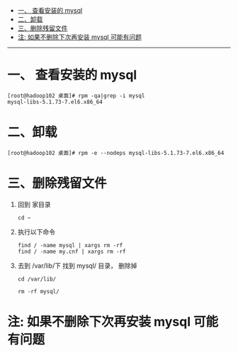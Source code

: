 * [一、 查看安装的 mysql](#%E4%B8%80-%E6%9F%A5%E7%9C%8B%E5%AE%89%E8%A3%85%E7%9A%84-mysql)
* [二、卸载](#%E4%BA%8C%E5%8D%B8%E8%BD%BD)
* [三、删除残留文件](#%E4%B8%89%E5%88%A0%E9%99%A4%E6%AE%8B%E7%95%99%E6%96%87%E4%BB%B6)
* [注: 如果不删除下次再安装 mysql 可能有问题](#%E6%B3%A8-%E5%A6%82%E6%9E%9C%E4%B8%8D%E5%88%A0%E9%99%A4%E4%B8%8B%E6%AC%A1%E5%86%8D%E5%AE%89%E8%A3%85-mysql-%E5%8F%AF%E8%83%BD%E6%9C%89%E9%97%AE%E9%A2%98)

---


# 一、 查看安装的 mysql
```
[root@hadoop102 桌面]# rpm -qa|grep -i mysql
mysql-libs-5.1.73-7.el6.x86_64
```

# 二、卸载 
```
[root@hadoop102 桌面]# rpm -e --nodeps mysql-libs-5.1.73-7.el6.x86_64
```

# 三、删除残留文件
1. 回到 家目录
	```
	cd ~
	```
2. 执行以下命令
	```
	find / -name mysql | xargs rm -rf
	find / -name my.cnf | xargs rm -rf
	```
3. 去到 /var/lib/下 找到 mysql/ 目录， 删除掉
	```
	cd /var/lib/
	
	rm -rf mysql/
	```

# 注: 如果不删除下次再安装 mysql 可能有问题